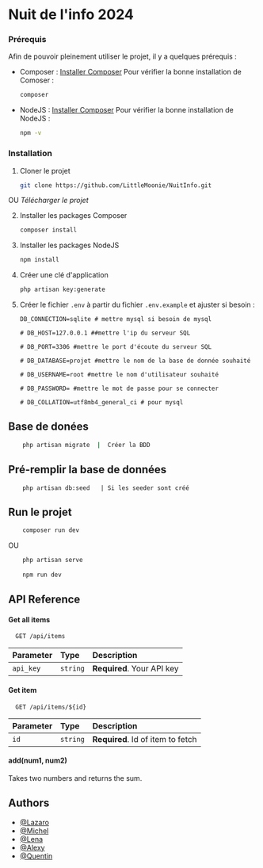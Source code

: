 
# Nuit de l'info 2024



### Prérequis

Afin de pouvoir pleinement utiliser le projet, il y a quelques prérequis :
* Composer : [Installer Composer](https://getcomposer.org/)
  Pour vérifier la bonne installation de Comoser :
  ```sh
  composer
  ```
* NodeJS : [Installer Composer](https://nodejs.org/en/download)
  Pour vérifier la bonne installation de NodeJS :
  ```sh
  npm -v
  ```


### Installation

1. Cloner le projet
    ```sh
    git clone https://github.com/LittleMoonie/NuitInfo.git
    ```
OU
*Télécharger le projet*

2. Installer les packages Composer
    ```sh
    composer install
    ```
3. Installer les packages NodeJS
    ```sh
    npm install
    ```
4. Créer une clé d'application
    ```bash
    php artisan key:generate
    ```
5. Créer le fichier ```.env``` à partir du fichier ```.env.example``` et ajuster si besoin :
    ```env
    DB_CONNECTION=sqlite # mettre mysql si besoin de mysql 
      
    # DB_HOST=127.0.0.1 ##mettre l'ip du serveur SQL
      
    # DB_PORT=3306 #mettre le port d'écoute du serveur SQL
    
    # DB_DATABASE=projet #mettre le nom de la base de donnée souhaité
      
    # DB_USERNAME=root #mettre le nom d'utilisateur souhaité
      
    # DB_PASSWORD= #mettre le mot de passe pour se connecter
      
    # DB_COLLATION=utf8mb4_general_ci # pour mysql
    ```
## Base de donées

```bash
    php artisan migrate  |  Créer la BDD 
```

## Pré-remplir la base de données

```
    php artisan db:seed   | Si les seeder sont créé
   ```

## Run le projet

```bash
    composer run dev
```

OU

```bash
    php artisan serve 
    
    npm run dev
```
## API Reference

#### Get all items

```http
  GET /api/items
```

| Parameter | Type     | Description                |
| :-------- | :------- | :------------------------- |
| `api_key` | `string` | **Required**. Your API key |

#### Get item

```http
  GET /api/items/${id}
```

| Parameter | Type     | Description                       |
| :-------- | :------- | :-------------------------------- |
| `id`      | `string` | **Required**. Id of item to fetch |

#### add(num1, num2)

Takes two numbers and returns the sum.


## Authors

- [@Lazaro](https://github.com/LittleMoonie)
- [@Michel](https://github.com/MichelBKT)
- [@Lena](https://github.com/LenaGonzalezBreton)
- [@Alexy](https://github.com/thedarkman195)
- [@Quentin](https://github.com/Fat2Nash)

